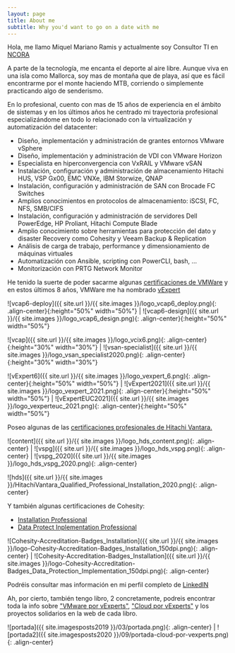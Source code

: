 ```yaml
---
layout: page
title: About me
subtitle: Why you'd want to go on a date with me
---
```


Hola, me llamo Miquel Mariano Ramis y actualmente soy Consultor TI en [NCORA](http://www.ncora.com)

A parte de la tecnología, me encanta el deporte al aire libre. Aunque viva en una isla como Mallorca, soy mas de montaña que de playa, así que es fácil encontrarme por el monte haciendo MTB, corriendo o simplemente practicando algo de senderismo.

En lo profesional, cuento con mas de 15 años de experiencia en el ámbito de sistemas y en los últimos años he centrado mi trayectoria profesional especializándome en todo lo relacionado con la virtualización y automatización del datacenter:

- Diseño, implementación y administración de grantes entornos VMware vSphere
- Diseño, implementación y administración de VDI con VMware Horizon
- Especialista en hiperconvergencia con VxRAIL y VMware vSAN
- Instalación, configuración y administración de almacenamiento Hitachi HUS, VSP Gx00, EMC VNXe, IBM Storwize, QNAP
- Instalación, configuración y administración de SAN con Brocade FC Switches
- Amplios conocimientos en protocolos de almacenamiento: iSCSI, FC, NFS, SMB/CIFS
- Instalación, configuración y administración de servidores Dell PowerEdge, HP Proliant, Hitachi Compute Blade
- Amplio conocimiento sobre herramientas para protección del dato y disaster Recovery como Cohesity y Veeam Backup & Replication
- Análisis de carga de trabajo, performance y dimensionamiento de máquinas virtuales
- Automatización con Ansible, scripting con PowerCLI, bash, …
- Monitorización con PRTG Network Monitor

He tenido la suerte de poder sacarme algunas [certificaciones de VMWare](https://www.certmetrics.com/vmware/public/transcript.aspx?transcript=H66R1JVC114EQYC8) y en estos últimos 8 años, VMWare me ha nombrado [vExpert](https://vexpert.vmware.com/directory/753)

![vcap6-deploy]({{ site.url }}/{{ site.images }}/logo_vcap6_deploy.png){: .align-center}{:height="50%" width="50%"} | ![vcap6-design]({{ site.url }}/{{ site.images }}/logo_vcap6_design.png){: .align-center}{:height="50%" width="50%"}

![vcap]({{ site.url }}/{{ site.images }}/logo_vcix6.png){: .align-center}{:height="30%" width="30%"} | ![vsan-specialist]({{ site.url }}/{{ site.images }}/logo_vsan_specialist2020.png){: .align-center}{:height="30%" width="30%"}

![vExpert6]({{ site.url }}/{{ site.images }}/logo_vexpert_6.png){: .align-center}{:height="50%" width="50%"} | ![vExpert2021]({{ site.url }}/{{ site.images }}/logo_vexpert_2021.png){: .align-center}{:height="50%" width="50%"} | ![vExpertEUC2021]({{ site.url }}/{{ site.images }}/logo_vexperteuc_2021.png){: .align-center}{:height="50%" width="50%"}

Poseo algunas de las [certificaciones profesionales de Hitachi Vantara.](https://www.certmetrics.com/hitachi/public/transcript.aspx?transcript=E1MSVW11CBREQNSS)

![content]({{ site.url }}/{{ site.images }}/logo_hds_content.png){: .align-center} | ![vspg]({{ site.url }}/{{ site.images }}/logo_hds_vspg.png){: .align-center} | ![vspg_2020]({{ site.url }}/{{ site.images }}/logo_hds_vspg_2020.png){: .align-center}

![hds]({{ site.url }}/{{ site.images }}/HitachiVantara_Qualified_Professional_Installation_2020.png){: .align-center}

Y también algunas certificaciones de Cohesity:

-  [Installation Professional](https://www.credly.com/badges/df339812-ee00-4d29-936e-cb7e904fee86)
-  [Data Protect Inplementation Professional](https://www.credly.com/badges/379b3d0b-7213-4300-9302-f2502c242d69)

![Cohesity-Accreditation-Badges_Installation]({{ site.url }}/{{ site.images }}/logo-Cohesity-Accreditation-Badges_Installation_150dpi.png){: .align-center} | ![Cohesity-Accreditation-Badges_Installation]({{ site.url }}/{{ site.images }}/logo-Cohesity-Accreditation-Badges_Data_Protection_Implementation_150dpi.png){: .align-center} 


Podréis consultar mas información en mi perfil completo de [LinkedIN](https://www.linkedin.com/in/miquelmariano/)

Ah, por cierto, también tengo libro, 2 concretamente, podreis encontrar toda la info sobre ["VMware por vExperts"](https://twitter.com/vmwarevexperts), ["Cloud por vExperts"](https://www.librodelosvexpert.org/) y los proyectos solidarios en la web de cada libro.

![portada]({{ site.imagesposts2019 }}/03/portada.png){: .align-center} | ![portada2]({{ site.imagesposts2020 }}/09/portada-cloud-por-vexperts.png){: .align-center}
